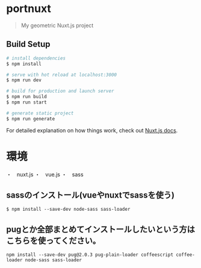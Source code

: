 # portnuxt

> My geometric Nuxt.js project

## Build Setup

``` bash
# install dependencies
$ npm install

# serve with hot reload at localhost:3000
$ npm run dev

# build for production and launch server
$ npm run build
$ npm run start

# generate static project
$ npm run generate
```

For detailed explanation on how things work, check out [Nuxt.js docs](https://nuxtjs.org).

# 環境

・　nuxt.js
・　vue.js
・　sass

## sassのインストール(vueやnuxtでsassを使う)

```
$ npm install --save-dev node-sass sass-loader
```

## pugとか全部まとめてインストールしたいという方はこちらを使ってください。

```
npm install --save-dev pug@2.0.3 pug-plain-loader coffeescript coffee-loader node-sass sass-loader
```




